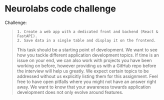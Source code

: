 # Neurolabs code challenge

Challenge:

>     1. Create a web app with a dedicated front and backend (React & FastAPI).
>     2. Save data in a single table and display it on the frontend.
>
> This task should be a starting point of development. We want to see how you tackle different application development topics. If time is an issue on your end, we can also work with projects you have been working on before, however providing us with a GitHub repo before the interview will help us greatly. We expect certain topics to be addressed without us explicitly listing them for this assignment. Feel free to have open pitfalls where you might not have an answer right away. We want to know that your awareness towards application development does not only evolve around features.